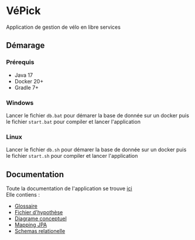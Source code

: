 # VéPick
Application de gestion de vélo en libre services

## Démarage 
### Prérequis
- Java 17
- Docker 20+
- Gradle 7+


### Windows
Lancer le fichier `db.bat` pour démarer la base de donnée sur un docker puis le fichier `start.bat` pour compiler et lancer l'application

### Linux 
Lancer le fichier `db.sh` pour démarer la base de donnée sur un docker puis le fichier `start.sh` pour compiler et lancer l'application

## Documentation
Toute la documentation de l'application se trouve [ici](doc)\
Elle contiens : 
- [Glossaire](doc/glossaire.md)
- [Fichier d'hypothèse](doc/hypothèse.md)
- [Diagrame conceptuel](doc/model.svg)
- [Mapping JPA](doc/JPA-HBM-Mapping.png)
- [Schemas relationelle](doc/BDD-VPICK-SchemasRelationelle.png) 
